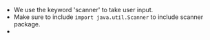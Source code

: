 - We use the keyword 'scanner' to take user input.
- Make sure to include `import java.util.Scanner` to include scanner package.
- 